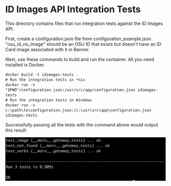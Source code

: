 # ID Images API Integration Tests

This directory contains files that run integration tests against the ID Images API.

First, create a configuration.json file from configuration_example.json. "osu_id_no_image" should be an OSU ID that exists but doesn't have an ID Card image associated with it in Banner.

Next, use these commands to build and run the container. All you need installed is Docker.

    docker build -t idimages-tests .
    # Run the integration tests in *nix
    docker run -v "$PWD"/configuration.json:/usr/src/app/configuration.json idimages-tests
    # Run the integration tests in Windows
    docker run -v c:\path\to\configuration.json:/c:\usr\src\app\configuration.json idimages-tests

Successfully passing all the tests with the command above would output this result:

![success_test](images/success.png)